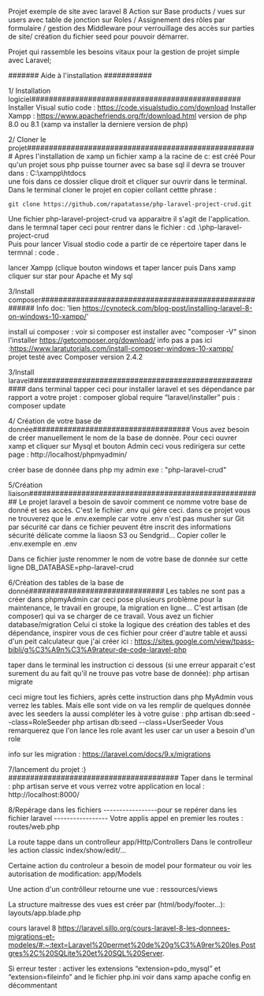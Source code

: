 Projet exemple de site avec laravel 8
Action sur Base products / vues sur users avec table de jonction sur Roles / Assignement des rôles par formulaire / gestion des Middleware pour verrouillage des accès sur parties de site/ création du fichier seed pour pouvoir démarrer.

Projet qui rassemble les besoins vitaux pour la gestion de projet simple avec Laravel;



####### Aide à l'installation ###########

1/ Installation logiciel################################################
Installer Visual sutio code : https://code.visualstudio.com/download
Installer Xampp : https://www.apachefriends.org/fr/download.html version de php 8.0 ou 8.1 (xamp va installer la derniere version de php)

2/ Cloner le projet#####################################################
Apres l'installation de xamp un fichier xamp a la racine de c: est créé
Pour qu'un projet sous php puisse tourner avec sa base sql il devra se trouver dans :
C:\xampp\htdocs\
une fois dans ce dossier clique droit et cliquer sur ouvrir dans le terminal.
Dans le terminal cloner le projet en copier collant cettte phrase :

    git clone https://github.com/rapatatasse/php-laravel-project-crud.git

Une fichier php-laravel-project-crud va apparaitre il s'agit de l'application.
dans le termnal taper ceci pour rentrer dans le fichier :
    cd .\php-laravel-project-crud\
Puis pour lancer Visual stodio code a partir de ce répertoire taper dans le termnal :
    code .

lancer Xampp (clique bouton windows et taper lancer puis 
Dans xamp cliquer sur star pour 
Apache et My sql

3/Install composer####################################################### 
Info doc: 'lien https://cynoteck.com/blog-post/installing-laravel-8-on-windows-10-xampp/'

install ui composer :
voir si composer est installer avec "composer -V"
    sinon l'installer https://getcomposer.org/download/
    info pas a pas ici :https://www.laratutorials.com/install-composer-windows-10-xampp/    
    projet testé avec Composer version 2.4.2 

3/Install laravel####################################################### 
dans terminal tapper ceci pour installer laravel et ses dépendance par rapport a votre projet :
    composer global require “laravel/installer”
puis :
    composer update

4/ Création de votre base de donnée####################################
Vous avez besoin de créer manuellement le nom de la base de donnée.
Pour ceci ouvrer xamp et cliquer sur Mysql et bouton Admin ceci vous redirigera sur cette page : http://localhost/phpmyadmin/

créer base de donnée dans php my admin exe : "php-laravel-crud"
    
    
5/Création liaison######################################################
Le projet laravel a besoin de savoir comment ce nomme votre base de donné et ses accès.
C'est le fichier .env qui gére ceci. dans ce projet vous ne trouverez que le .env.exemple car votre .env n'est pas musher sur Git par sécurité car dans ce fichier peuvent être inscrit des informations sécurité délicate comme la liaosn S3 ou Sendgrid...
Copier coller le .env.exemple en .env   

Dans ce fichier juste renommer le nom de votre base de donnée sur cette ligne
DB_DATABASE=php-laravel-crud

6/Création des tables de la base de donné###############################
Les tables ne sont pas a créer dans phpmyAdmin car ceci pose plusieurs problème pour la maintenance, le travail en groupe, la migration en ligne...
C'est artisan (de composer) qui va se charger de ce travail.
Vous avez un fichier database/migration
Celui ci stoke la logique des création des tables et des dépendance, inspirer vous de ces fichier pour créer d'autre table et aussi d'un peit calculateur que j'ai créer ici : https://sites.google.com/view/tpass-bibli/g%C3%A9n%C3%A9rateur-de-code-laravel-php

taper dans le terminal les instruction ci dessous  (si une erreur apparait c'est surement du au fait qu'il ne trouve pas votre base de donnée): 
    php artisan migrate

ceci migre tout les fichiers, après cette instruction dans php MyAdmin vous verrez les tables. 
Mais elle sont vide on va les remplir de quelques donnée avec les seeders la aussi compléter les à votre guise :
    php artisan db:seed --class=RoleSeeder
    php artisan db:seed --class=UserSeeder
Vous remarquerez que l'on lance les role avant les user car un user a besoin d'un role 

info sur les migration : https://laravel.com/docs/9.x/migrations


7/lancement du projet :)  #######################################
Taper dans le terminal :
    php artisan serve
et vous verrez votre application en local : http://localhost:8000/


8/Repérage dans les fichiers
-----------------pour se repérer dans les fichier laravel -----------------
Votre applis appel en premier les routes :
routes/web.php

La route tappe dans un controlleur 
app/Http/Controllers
Dans le controlleur les action classic index/show/edit/...

Certaine action du controleur a besoin de model pour formateur ou voir les autorisation de modification:
app/Models

Une action d'un contrôlleur retourne une vue :
ressources/views

La structure maitresse des vues est créer par (html/body/footer...):
layouts/app.blade.php












cours laravel 8 
https://laravel.sillo.org/cours-laravel-8-les-donnees-migrations-et-modeles/#:~:text=Laravel%20permet%20de%20g%C3%A9rer%20les,Postgres%2C%20SQLite%20et%20SQL%20Server.




Si erreur tester :
activer les extensions “extension=pdo_mysql” et “extension=fileinfo” and le fichier php.ini voir dans xamp apache config
en décommentant